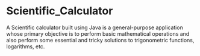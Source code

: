 # Scientific_Calculator
A Scientific calculator built using Java is a general-purpose application whose primary objective is to perform basic mathematical operations and also perform some essential and tricky solutions to trigonometric functions, logarithms, etc.
